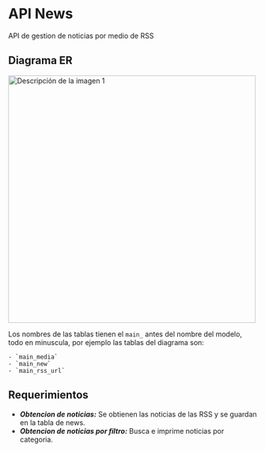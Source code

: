 # API News
API de gestion de noticias por medio de RSS 

## Diagrama ER

<div>
    <img src="../imgs/Diagrama_ER%20.png" alt="Descripción de la imagen 1" style="width: 500px;">  
</div>

Los nombres de las tablas tienen el `main_` antes del nombre del modelo, todo en minuscula, por ejemplo las tablas del diagrama son:

    - `main_media`
    - `main_new`
    - `main_rss_url`


## Requerimientos 

- ***Obtencion de noticias:*** Se obtienen las noticias de las RSS y se guardan en la tabla de news.
- ***Obtencion de noticias por filtro:*** Busca e imprime noticias por categoria.